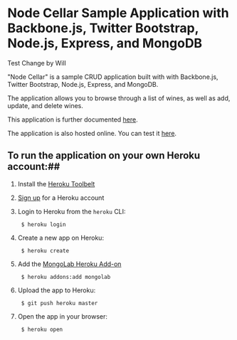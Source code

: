 # Node Cellar Sample Application with Backbone.js, Twitter Bootstrap, Node.js, Express, and MongoDB #

Test Change by Will

"Node Cellar" is a sample CRUD application built with with Backbone.js, Twitter Bootstrap, Node.js, Express, and MongoDB.

The application allows you to browse through a list of wines, as well as add, update, and delete wines.

This application is further documented [here](http://coenraets.org/blog).

The application is also hosted online. You can test it [here](http://nodecellar.coenraets.org).


## To run the application on your own Heroku account:##

1. Install the [Heroku Toolbelt](http://toolbelt.heroku.com)

2. [Sign up](http://heroku.com/signup) for a Heroku account

3. Login to Heroku from the `heroku` CLI:

        $ heroku login

4. Create a new app on Heroku:

        $ heroku create

5. Add the [MongoLab Heroku Add-on](http://addons.heroku.com/mongolab)

        $ heroku addons:add mongolab

6. Upload the app to Heroku:

        $ git push heroku master

7. Open the app in your browser:

        $ heroku open

